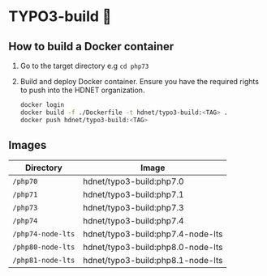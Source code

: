 # TYPO3-build 👷

## How to build a Docker container

1. Go to the target directory e.g `cd php73`
2. Build and deploy Docker container. Ensure you have the required rights to push into the HDNET organization.
 
    ```bash
    docker login 
    docker build -f ./Dockerfile -t hdnet/typo3-build:<TAG> . 
    docker push hdnet/typo3-build:<TAG>    
    ```
   
## Images

Directory | Image
----------- | ------------
`/php70` | hdnet/typo3-build:php7.0
`/php71` | hdnet/typo3-build:php7.1
`/php73` | hdnet/typo3-build:php7.3
`/php74` | hdnet/typo3-build:php7.4
`/php74-node-lts` | hdnet/typo3-build:php7.4-node-lts
`/php80-node-lts` | hdnet/typo3-build:php8.0-node-lts
`/php81-node-lts` | hdnet/typo3-build:php8.1-node-lts

